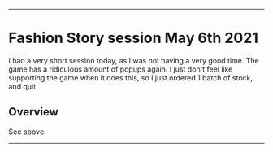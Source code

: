 
***

# Fashion Story session May 6th 2021

I had a very short session today, as I was not having a very good time. The game has a ridiculous amount of popups again. I just don't feel like supporting the game when it does this, so I just ordered 1 batch of stock, and quit.

## Overview

See above.

***


